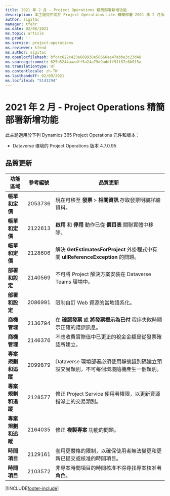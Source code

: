 ```yaml
---
title: 2021 年 2 月 - Project Operations 精簡部署新增功能
description: 本主題提供關於 Project Operations Lite 精簡部署 2021 年 2 月版本中所提供之品質更新的資訊。
author: sigitac
manager: tfehr
ms.date: 02/08/2021
ms.topic: article
ms.prod: ''
ms.service: project-operations
ms.reviewer: kfend
ms.author: sigitac
ms.openlocfilehash: bfc4c622c423e689938e58666ae47abbe3c23d48
ms.sourcegitcommit: 625b5244aaadff5a24a79d9addff91f87c6b015a
ms.translationtype: HT
ms.contentlocale: zh-TW
ms.lasthandoff: 02/09/2021
ms.locfileid: "5141294"
---
```

# <a name="whats-new-february-2021---project-operations-lite-deployment"></a>2021 年 2 月 - Project Operations 精簡部署新增功能

此主題適用於下列 Dynamics 365 Project Operations 元件和版本：

  - Dataverse 環境的 Project Operations 版本 4.7.0.95

## <a name="quality-updates"></a>品質更新

| **功能區域** | **參考編號** | **品質更新** |
| --- | --- | --- |
| **帳單和定價** | 2053736 | 現在可移至 **發票** > **相關資訊** 存取發票明細詳細資料。 |
| **帳單和定價** | 2122613 | **啟用** 和 **停用** 動作已從 **價目表** 關聯實體中移除。 |
| **帳單和定價** | 2128606 | 解決 **GetEstimatesForProject** 外掛程式中有關 **ullReferenceException** 的問題。 |
| **部署和設定** | 2140569 | 不可將 Project 解決方案安裝在 Dataverse Teams 環境中。 |
| **部署和設定** | 2086991 | 限制自訂 Web 資源的當地語系化。 |
| **商機管理** | 2136794 | 在 **確認發票** 或 **將發票標示為已付** 程序失敗時顯示正確的錯誤訊息。 |
| **商機管理** | 2146376 | 不應收費實際值中已更正的稅金金額是從發票確認所建立。 |
| **專案規劃和追蹤** | 2099879 | Dataverse 環境部署必須使用靜態識別碼建立預設交易類別，不可每個環境隨機產生一個類別。 |
| **專案規劃和追蹤** | 2128577 | 修正 Project Service 使用者權限，以更新資源指派上的交易類別。 |
| **專案規劃和追蹤** | 2164035 | 修正 **複製專案** 功能的問題。 |
| **時間項目** | 2129161 | 套用更嚴格的限制，以確保使用者無法變更和更新已提交或核准的時間項目。 |
| **時間項目** | 2103572 | 非專案時間項目的時間核准不得尋找專案核准者角色。 |


[!INCLUDE[footer-include](../../includes/footer-banner.md)]